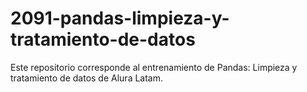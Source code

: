 # 2091-pandas-limpieza-y-tratamiento-de-datos
Este repositorio corresponde al entrenamiento de Pandas: Limpieza y tratamiento de datos de Alura Latam.
